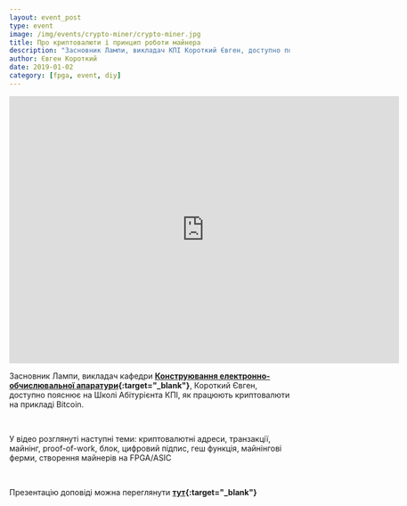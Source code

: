 ```yaml
---
layout: event_post
type: event
image: /img/events/crypto-miner/crypto-miner.jpg
title: Про криптовалюти і принцип роботи майнера
description: "Засновник Лампи, викладач КПІ Короткий Євген, доступно пояснює на Школі Абітурієнта КПІ, як працюють криптовалюти на прикладі Bitcoin і як створити свій майнер"
author: Євген Короткий
date: 2019-01-02
category: [fpga, event, diy]
---
```


<iframe src="https://www.youtube.com/embed/puOivnTbFXI" width="700" height="480" frameborder="0" allowfullscreen=""> </iframe>

<br>

Засновник Лампи, викладач кафедри **[Конструювання електронно-обчислювальної апаратури](http://keoa.kpi.ua){:target="_blank"}**, Короткий Євген, доступно пояснює на Школі Абітурієнта КПІ, як працюють криптовалюти на прикладі Bitcoin. 

<br>

У відео розглянуті наступні теми: криптовалютні адреси, транзакції, майнінг, proof-of-work, блок, цифровий підпис, геш функція, майнінгові ферми, створення майнерів на FPGA/ASIC

<br>

Презентацію доповіді можна переглянути **[тут](https://docs.google.com/presentation/d/1uIgD-feQCGe8ga9vbWQRa3QsWT6FA0oL3-J1FVfansg/edit?usp=sharing){:target="_blank"}**
